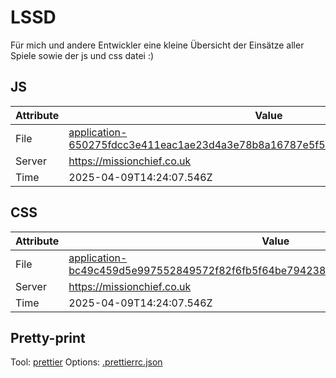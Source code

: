 # LSSD

Für mich und andere Entwickler eine kleine Übersicht der Einsätze aller Spiele sowie der js und css datei :)

<!-- automated -->

## JS

| Attribute | Value                                                                                                                                                                                                |
| --------- | ---------------------------------------------------------------------------------------------------------------------------------------------------------------------------------------------------- |
| File      | [application-650275fdcc3e411eac1ae23d4a3e78b8a16787e5f5af1782c871f5b4ea987d32.js](https://missionchief.co.uk/assets/application-650275fdcc3e411eac1ae23d4a3e78b8a16787e5f5af1782c871f5b4ea987d32.js) |
| Server    | https://missionchief.co.uk                                                                                                                                                                           |
| Time      | 2025-04-09T14:24:07.546Z                                                                                                                                                                             |

## CSS

| Attribute | Value                                                                                                                                                                                                  |
| --------- | ------------------------------------------------------------------------------------------------------------------------------------------------------------------------------------------------------ |
| File      | [application-bc49c459d5e997552849572f82f6fb5f64be794238e256b2ba7a8351e1c000b3.css](https://missionchief.co.uk/assets/application-bc49c459d5e997552849572f82f6fb5f64be794238e256b2ba7a8351e1c000b3.css) |
| Server    | https://missionchief.co.uk                                                                                                                                                                             |
| Time      | 2025-04-09T14:24:07.546Z                                                                                                                                                                               |

## Pretty-print

Tool: [prettier](https://prettier.io)
Options: [.prettierrc.json](./.prettierrc.json)

<!-- /automated -->
